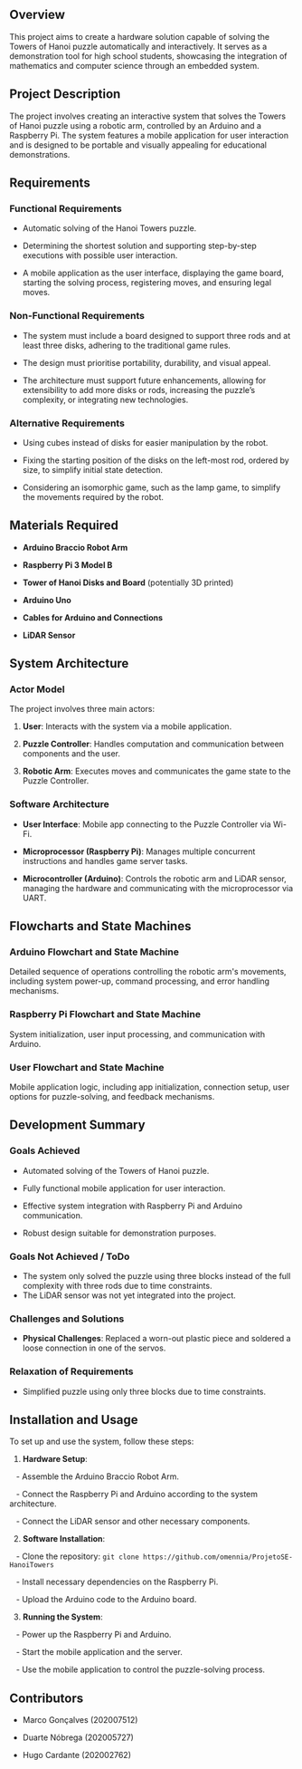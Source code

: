 
## Overview

This project aims to create a hardware solution capable of solving the Towers of Hanoi puzzle automatically and interactively. It serves as a demonstration tool for high school students, showcasing the integration of mathematics and computer science through an embedded system. 


## Project Description

The project involves creating an interactive system that solves the Towers of Hanoi puzzle using a robotic arm, controlled by an Arduino and a Raspberry Pi. The system features a mobile application for user interaction and is designed to be portable and visually appealing for educational demonstrations.

  

## Requirements

### Functional Requirements

- Automatic solving of the Hanoi Towers puzzle.

- Determining the shortest solution and supporting step-by-step executions with possible user interaction.

- A mobile application as the user interface, displaying the game board, starting the solving process, registering moves, and ensuring legal moves.

  

### Non-Functional Requirements

- The system must include a board designed to support three rods and at least three disks, adhering to the traditional game rules.

- The design must prioritise portability, durability, and visual appeal.

- The architecture must support future enhancements, allowing for extensibility to add more disks or rods, increasing the puzzle’s complexity, or integrating new technologies.

  

### Alternative Requirements

- Using cubes instead of disks for easier manipulation by the robot.

- Fixing the starting position of the disks on the left-most rod, ordered by size, to simplify initial state detection.

- Considering an isomorphic game, such as the lamp game, to simplify the movements required by the robot.

  

## Materials Required

- **Arduino Braccio Robot Arm**

- **Raspberry Pi 3 Model B**

- **Tower of Hanoi Disks and Board** (potentially 3D printed)

- **Arduino Uno**

- **Cables for Arduino and Connections**

- **LiDAR Sensor**

  

## System Architecture

  

### Actor Model

The project involves three main actors:

1. **User**: Interacts with the system via a mobile application.

2. **Puzzle Controller**: Handles computation and communication between components and the user.

3. **Robotic Arm**: Executes moves and communicates the game state to the Puzzle Controller.

  

### Software Architecture

- **User Interface**: Mobile app connecting to the Puzzle Controller via Wi-Fi.

- **Microprocessor (Raspberry Pi)**: Manages multiple concurrent instructions and handles game server tasks.

- **Microcontroller (Arduino)**: Controls the robotic arm and LiDAR sensor, managing the hardware and communicating with the microprocessor via UART.

  

## Flowcharts and State Machines

  

### Arduino Flowchart and State Machine

Detailed sequence of operations controlling the robotic arm's movements, including system power-up, command processing, and error handling mechanisms.

  

### Raspberry Pi Flowchart and State Machine

System initialization, user input processing, and communication with Arduino.

  

### User Flowchart and State Machine

Mobile application logic, including app initialization, connection setup, user options for puzzle-solving, and feedback mechanisms.

  

## Development Summary

  

### Goals Achieved

- Automated solving of the Towers of Hanoi puzzle.

- Fully functional mobile application for user interaction.

- Effective system integration with Raspberry Pi and Arduino communication.

- Robust design suitable for demonstration purposes.

  

### Goals Not Achieved / ToDo

- The system only solved the puzzle using three blocks instead of the full complexity with three rods due to time constraints.
- The LiDAR sensor was not yet integrated into the project.

  

### Challenges and Solutions

- **Physical Challenges**: Replaced a worn-out plastic piece and soldered a loose connection in one of the servos.

  

### Relaxation of Requirements

- Simplified puzzle using only three blocks due to time constraints.

  

## Installation and Usage

To set up and use the system, follow these steps:

  

1. **Hardware Setup**:

   - Assemble the Arduino Braccio Robot Arm.

   - Connect the Raspberry Pi and Arduino according to the system architecture.

   - Connect the LiDAR sensor and other necessary components.

  

2. **Software Installation**:

   - Clone the repository: `git clone https://github.com/omennia/ProjetoSE-HanoiTowers`

   - Install necessary dependencies on the Raspberry Pi.

   - Upload the Arduino code to the Arduino board.

  

3. **Running the System**:

   - Power up the Raspberry Pi and Arduino.

   - Start the mobile application and the server.

   - Use the mobile application to control the puzzle-solving process.

  

## Contributors

- Marco Gonçalves (202007512)

- Duarte Nóbrega (202005727)

- Hugo Cardante (202002762)


